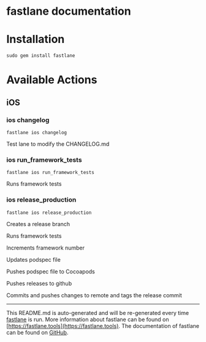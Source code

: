 fastlane documentation
================
# Installation
```
sudo gem install fastlane
```
# Available Actions
## iOS
### ios changelog
```
fastlane ios changelog
```
Test lane to modify the CHANGELOG.md
### ios run_framework_tests
```
fastlane ios run_framework_tests
```
Runs framework tests
### ios release_production
```
fastlane ios release_production
```
Creates a release branch

Runs framework tests

Increments framework number

Updates podspec file

Pushes podspec file to Cocoapods

Pushes releases to github

Commits and pushes changes to remote and tags the release commit

----

This README.md is auto-generated and will be re-generated every time [fastlane](https://fastlane.tools) is run.
More information about fastlane can be found on [https://fastlane.tools](https://fastlane.tools).
The documentation of fastlane can be found on [GitHub](https://github.com/fastlane/fastlane/tree/master/fastlane).
